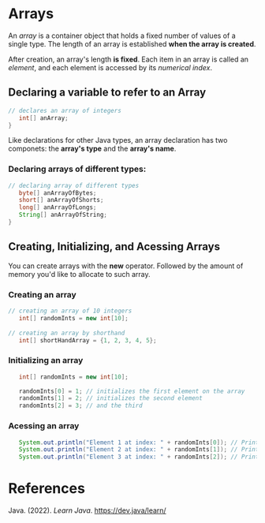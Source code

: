 # Arrays 

An *array* is a container object that holds a fixed number of values 
of a single type. The length of an array is established **when the 
array is created**. 

After creation, an array's length **is fixed**. Each item in an array 
is called an *element*, and each element is accessed by its *numerical 
index*. 

## Declaring a variable to refer to an Array 
``` java 
// declares an array of integers
   int[] anArray;
}
``` 

Like declarations for other Java types, an array declaration 
has two componets: the **array's type** and the **array's name**. 

### Declaring arrays of different types: 
``` java 
// declaring array of different types
   byte[] anArrayOfBytes;
   short[] anArrayOfShorts;
   long[] anArrayOfLongs;
   String[] anArrayOfString;
}
``` 

## Creating, Initializing, and Acessing Arrays 
You can create arrays with the **new** operator. Followed by the amount of memory you'd like to allocate to such array. 

### Creating an array
``` java 
// creating an array of 10 integers
   int[] randomInts = new int[10];
        
// creating an array by shorthand 
   int[] shortHandArray = {1, 2, 3, 4, 5}; 
``` 

### Initializing an array 
``` java 
   int[] randomInts = new int[10];

   randomInts[0] = 1; // initializes the first element on the array 
   randomInts[1] = 2; // initializes the second element 
   randomInts[2] = 3; // and the third
``` 
### Acessing an array 
``` java 
   System.out.println("Element 1 at index: " + randomInts[0]); // Prints 1 
   System.out.println("Element 2 at index: " + randomInts[1]); // Prints 2 
   System.out.println("Element 3 at index: " + randomInts[2]); // Prints 3
``` 

# References 
Java. (2022). *Learn Java*. <https://dev.java/learn/> 

